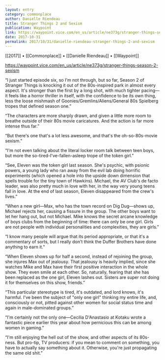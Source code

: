 ```yaml
---
layout: entry
category: commonplace
author: Danielle Riendeau
title: Stranger Things 2 and Sexism
publication: Waypoint
link: https://waypoint.vice.com/en_us/article/ne373g/stranger-things-season-2-sexism
date: 2017-10-31
permalink: 2017/10/31/danielle-riendeau-stranger-things-2-and-sexism
---
```


[[2017]] • [[Commonplace]] • [[Danielle Riendeau]] • [[Waypoint]] 

https://waypoint.vice.com/en_us/article/ne373g/stranger-things-season-2-sexism

“I just started episode six, so I'm not through, but so far, Season 2 of Stranger Things is knocking it out of the 80s-inspired park in almost every aspect. It's stronger than the first by a long shot, with much tighter pacing—it feels like a horror thriller in itself, with the confidence to be its own thing, less the loose mishmash of Goonies/Gremlins/Aliens/General 80s Spielberg tropes that defined season one.”

“The characters are more sharply drawn, and given a little more room to breathe outside of their 80s movie caricatures. And the action is far more intense thus far.”

“But there's one that's a lot less awesome, and that's the oh-so-80s-movie sexism.”

“I'm not even talking about the literal locker room talk between teen boys, but more the so-tired-I've-fallen-asleep trope of the token girl.”

“See, Eleven was the token girl last season. She's psychic, with psionic powers, a young lady who ran away from the evil lab doing horrific experiments (which opened a hole into the upside down dimension that spells trouble for the tiny town of Hawkins). Michael, the AV Club's de facto leader, was also pretty much in love with her, in the way very young teens fall in love. At the end of last season, Eleven disappeared from the crew's lives.”

“When a new girl—Max, who has the town record on Dig Dug—shows up, Michael rejects her, causing a fissure in the group. The other boys want to let her hang out, but not Michael. Mike knows the secret arcane knowledge of boys clubs from the beginning of time: there can only be one girl. Girls are not people with individual personalities and complexities, they are girls.”

“I know many people will argue that its period appropriate, or that it's a commentary of sorts, but I really don't think the Duffer Brothers have done anything to earn it.”

“When Eleven shows up for half a second, instead of rejoining the group, she injures Max out of jealousy. That jealousy is heavily implied, since she watches Mike and Max have their first positive interaction in the whole show. They even smile at each other. So, naturally, fearing that she has been replaced as the one girl, Eleven lashes out. Sisters are super not doing it for themselves on this show, friends.”

“This particular stereotype is tired, it's outdated, and lord knows, it's harmful. I've been the subject of "only one girl" thinking my entire life, and, consciously or not, pitted against other women for social status time and again in male-dominated groups.”

“I'm certainly not the only one—Cecilia D'Anastasio at Kotaku wrote a fantastic piece earlier this year about how pernicious this can be among women in gaming.”

“I'm still enjoying the hell out of the show, and other aspects of its 80s-ness. But pro-tip, TV producers: if you mean to comment on something, you have to actually say something about it. Otherwise, you're just propagating the same old shit.”

